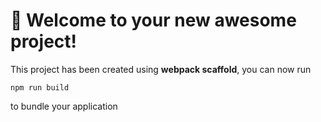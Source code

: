 # 🚀 Welcome to your new awesome project!

This project has been created using **webpack scaffold**, you can now run

```
npm run build
```


to bundle your application
